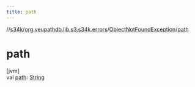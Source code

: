 ```yaml
---
title: path
---
```

//[s34k](../../../index.html)/[org.veupathdb.lib.s3.s34k.errors](../index.html)/[ObjectNotFoundException](index.html)/[path](path.html)



# path



[jvm]\
val [path](path.html): [String](https://kotlinlang.org/api/latest/jvm/stdlib/kotlin/-string/index.html)




